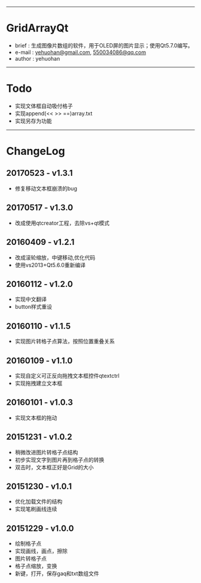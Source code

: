 
---
# GridArrayQt
 * brief  : 生成图像片数组的软件，用于OLED屏的图片显示；使用Qt5.7.0编写。
 * e-mail : yehuohan@gmail.com, 550034086@qq.com
 * author : yehuohan

---
# Todo
 * 实现文体框自动吸付格子
 * 实现append(<< >> ==)array.txt
 * 实现另存为功能

---
# ChangeLog
## 20170523 - v1.3.1
 * 修复移动文本框崩溃的bug
 
## 20170517 - v1.3.0
 * 改成使用qtcreator工程，去除vs+qt模式

## 20160409 - v1.2.1
 * 改成滚轮缩放，中键移动,优化代码
 * 使用vs2013+Qt5.6.0重新编译

## 20160112 - v1.2.0
 * 实现中文翻译
 * button样式重设

## 20160110 - v1.1.5
 * 实现图片转格子点算法，按照位置重叠关系

## 20160109 - v1.1.0
 * 实现自定义可正反向拖拽文本框控件qtextctrl
 * 实现拖拽建立文本框

## 20160101 - v1.0.3
 * 实现文本框的拖动

## 20151231 - v1.0.2
 * 稍微改进图片转格子点结构
 * 初步实现文字到图片再到格子点的转换
 * 双击时，文本框正好是Grid的大小

## 20151230 - v1.0.1
 * 优化加载文件的结构
 * 实现笔刷画线连续

## 20151229 - v1.0.0
 * 绘制格子点
 * 实现画线，画点，擦除
 * 图片转格子点
 * 格子点缩放，变换
 * 新键，打开，保存gaq和txt数组文件
